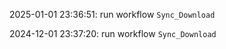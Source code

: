 2025-01-01 23:36:51: run workflow `Sync_Download` 

2024-12-01 23:37:20: run workflow `Sync_Download` 


